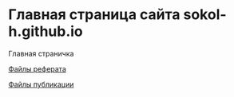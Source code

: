 # Главная страница сайта sokol-h.github.io

Главная страничка

[Файлы реферата](my-report/)

[Файлы публикации](my-report-www/)
